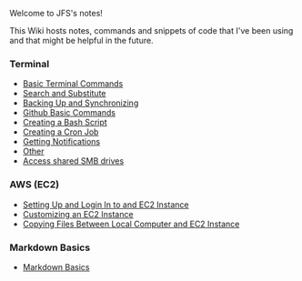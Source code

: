 Welcome to JFS's notes!

This Wiki hosts notes, commands and snippets of code that I've been using and that might be helpful in the future.

### Terminal
* [Basic Terminal Commands](https://github.com/juanfrans/notes/wiki/Basic-Commands-(Terminal))
* [Search and Substitute](https://github.com/juanfrans/notes/wiki/Search-and-Substitute-(Terminal))
* [Backing Up and Synchronizing](https://github.com/juanfrans/notes/wiki/Backing-Up-and-Synchronizing-Files-(Terminal))
* [Github Basic Commands](https://github.com/juanfrans/notes/wiki/Github-Basic-Commands-(Terminal))
* [Creating a Bash Script](https://github.com/juanfrans/notes/wiki/Creating-a-Bash-Script)
* [Creating a Cron Job](https://github.com/juanfrans/notes/wiki/Creating-a-Cron-Job)
* [Getting Notifications](https://github.com/juanfrans/notes/wiki/Getting-Notifications-(Terminal))
* [Other](https://github.com/juanfrans/notes/wiki/Other-(Terminal))
* [Access shared SMB drives](https://github.com/juanfrans/notes/wiki/Access-shared-SMB-drive-(Terminal))

### AWS (EC2)
* [Setting Up and Login In to and EC2 Instance](https://github.com/juanfrans/notes/wiki/Setting-Up-and-Login-In-to-an-EC2-Instance-(AWS))
* [Customizing an EC2 Instance](https://github.com/juanfrans/notes/wiki/Customizing-EC2-Instance-(AWS))
* [Copying Files Between Local Computer and EC2 Instance](https://github.com/juanfrans/notes/wiki/Copying-Files-Between-Local-Computer-and-Instance-(AWS))

### Markdown Basics
* [Markdown Basics](https://github.com/juanfrans/notes/wiki/Markdown-Basics)